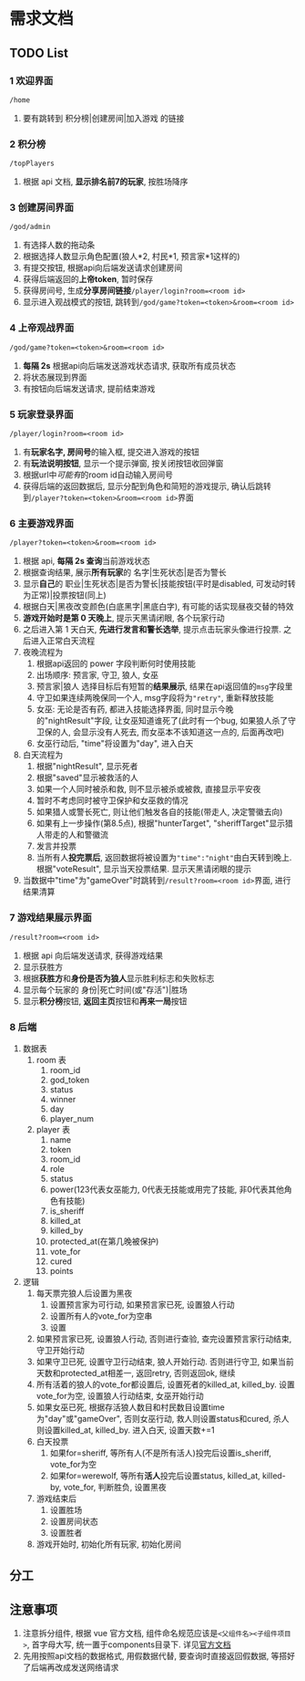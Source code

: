 
# 需求文档

## TODO List

### 1 欢迎界面

`/home`

1. 要有跳转到 积分榜|创建房间|加入游戏 的链接

### 2 积分榜

`/topPlayers`

1. 根据 api 文档, **显示排名前7的玩家**, 按胜场降序

### 3 创建房间界面

`/god/admin`

1. 有选择人数的拖动条
2. 根据选择人数显示角色配置(狼人\*2, 村民\*1, 预言家\*1这样的)
3. 有提交按钮, 根据api向后端发送请求创建房间
4. 获得后端返回的**上帝token**, 暂时保存
5. 获得房间号, 生成**分享房间链接**`/player/login?room=<room id>`
6. 显示进入观战模式的按钮, 跳转到`/god/game?token=<token>&room=<room id>`

### 4 上帝观战界面

`/god/game?token=<token>&room=<room id>`

1. **每隔 2s** 根据api向后端发送游戏状态请求, 获取所有成员状态
2. 将状态展现到界面
3. 有按钮向后端发送请求, 提前结束游戏

### 5 玩家登录界面

`/player/login?room=<room id>`

1. 有**玩家名字, 房间号**的输入框, 提交进入游戏的按钮
2. 有**玩法说明按钮**, 显示一个提示弹窗, 按关闭按钮收回弹窗
3. 根据url中*可能有*的room id自动输入房间号
4. 获得后端的返回数据后, 显示分配到角色和简短的游戏提示, 确认后跳转到`/player?token=<token>&room=<room id>`界面

### 6 主要游戏界面

`/player?token=<token>&room=<room id>`

1. 根据 api, **每隔 2s 查询**当前游戏状态
2. 根据查询结果, 展示**所有玩家**的 名字|生死状态|是否为警长
3. 显示**自己**的 职业|生死状态|是否为警长|技能按钮(平时是disabled, 可发动时转为正常)|投票按钮(同上)
4. 根据白天|黑夜改变颜色(白底黑字|黑底白字), 有可能的话实现昼夜交替的特效
5. **游戏开始时是第 0 天晚上**, 提示天黑请闭眼, 各个玩家行动
6. 之后进入第 1 天白天, **先进行发言和警长选举**, 提示点击玩家头像进行投票. 之后进入正常白天流程
7. 夜晚流程为
   1. 根据api返回的 power 字段判断何时使用技能
   2. 出场顺序: 预言家, 守卫, 狼人, 女巫
   3. 预言家|狼人 选择目标后有短暂的**结果展示**, 结果在api返回值的`msg`字段里
   4. 守卫如果连续两晚保同一个人, msg字段将为`"retry"`, 重新释放技能
   5. 女巫: 无论是否有药, 都进入技能选择界面, 同时显示今晚的"nightResult"字段, 让女巫知道谁死了(此时有一个bug, 如果狼人杀了守卫保的人, 会显示没有人死去, 而女巫本不该知道这一点的, 后面再改吧)
   6. 女巫行动后, "time"将设置为"day", 进入白天
8. 白天流程为
   1. 根据"nightResult", 显示死者
   2. 根据"saved"显示被救活的人
   3. 如果一个人同时被杀和救, 则不显示被杀或被救, 直接显示平安夜
   4. 暂时不考虑同时被守卫保护和女巫救的情况
   5. 如果猎人或警长死亡, 则让他们触发各自的技能(带走人, 决定警徽去向)
   6. 如果有上一步操作(第8.5点), 根据"hunterTarget", "sheriffTarget"显示猎人带走的人和警徽流
   7. 发言并投票
   8. 当所有人**投完票后**, 返回数据将被设置为`"time":"night"`由白天转到晚上. 根据"voteResult", 显示当天投票结果. 显示天黑请闭眼的提示
9.  当数据中"time"为"gameOver"时跳转到`/result?room=<room id>`界面, 进行结果清算

### 7 游戏结果展示界面

`/result?room=<room id>`

1. 根据 api 向后端发送请求, 获得游戏结果
2. 显示获胜方
3. 根据**获胜方**和**身份是否为狼人**显示胜利标志和失败标志
4. 显示每个玩家的 身份|死亡时间(或"存活")|胜场
5. 显示**积分榜**按钮, **返回主页**按钮和**再来一局**按钮

### 8 后端

1. 数据表
   1. room 表
      1. room_id
      2. god_token
      3. status
      4. winner
      5. day
      6. player_num
   2. player 表
      1. name
      2. token
      3. room_id
      4. role
      5. status
      6. power(123代表女巫能力, 0代表无技能或用完了技能, 非0代表其他角色有技能)
      7. is_sheriff
      8. killed_at
      9. killed_by
      10. protected_at(在第几晚被保护)
      11. vote_for
      12. cured
      13. points
2. 逻辑
   1. 每天票完狼人后设置为黑夜
      1. 设置预言家为可行动, 如果预言家已死, 设置狼人行动
      2. 设置所有人的vote_for为空串
      3. 设置
   2. 如果预言家已死, 设置狼人行动, 否则进行查验, 查完设置预言家行动结束, 守卫开始行动
   3. 如果守卫已死, 设置守卫行动结束, 狼人开始行动. 否则进行守卫, 如果当前天数和protected_at相差一, 返回retry, 否则返回ok, 继续
   4. 所有活着的狼人的vote_for都设置后, 设置死者的killed_at, killed_by. 设置vote_for为空, 设置狼人行动结束, 女巫开始行动
   5. 如果女巫已死, 根据存活狼人数目和村民数目设置time为"day"或"gameOver", 否则女巫行动, 救人则设置status和cured, 杀人则设置killed_at, killed_by. 进入白天, 设置天数+=1
   6. 白天投票
      1. 如果for=sheriff, 等所有人(不是所有活人)投完后设置is_sheriff, vote_for为空
      2. 如果for=werewolf, 等所有**活人**投完后设置status, killed_at, killed-by, vote_for, 判断胜负, 设置黑夜
   7. 游戏结束后
      1. 设置胜场
      2. 设置房间状态
      3. 设置胜者
   8. 游戏开始时, 初始化所有玩家, 初始化房间

## 分工



## 注意事项

1. 注意拆分组件, 根据 vue 官方文档, 组件命名规范应该是`<父组件名><子组件项目>`, 首字母大写, 统一置于components目录下. 详见[官方文档](https://cn.vuejs.org/v2/style-guide/#%E7%B4%A7%E5%AF%86%E8%80%A6%E5%90%88%E7%9A%84%E7%BB%84%E4%BB%B6%E5%90%8D%E5%BC%BA%E7%83%88%E6%8E%A8%E8%8D%90)
2. 先用按照api文档的数据格式, 用假数据代替, 要查询时直接返回假数据, 等搭好了后端再改成发送网络请求